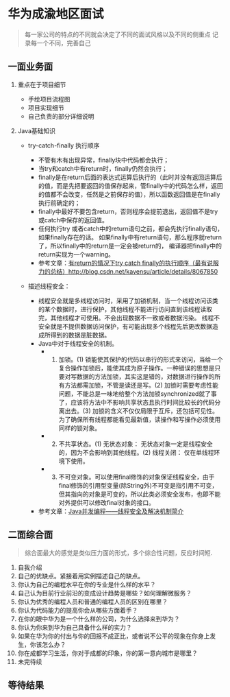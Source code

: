 # 华为成渝地区面试

> 每一家公司的特点的不同就会决定了不同的面试风格以及不同的侧重点
> 记录每一个不同，完善自己

## 一面业务面

1. 重点在于项目细节
    - 手绘项目流程图
    - 项目实现细节
    - 自己负责的部分详细说明

2. Java基础知识
    - try-catch-finally 执行顺序
        - 不管有木有出现异常，finally块中代码都会执行；
        - 当try和catch中有return时，finally仍然会执行；
        - finally是在return后面的表达式运算后执行的（此时并没有返回运算后的值，而是先把要返回的值保存起来，管finally中的代码怎么样，返回的值都不会改变，任然是之前保存的值），所以函数返回值是在finally执行前确定的；
        - finally中最好不要包含return，否则程序会提前退出，返回值不是try或catch中保存的返回值。
        - 任何执行try 或者catch中的return语句之前，都会先执行finally语句，如果finally存在的话。
        如果finally中有return语句，那么程序就return了，所以finally中的return是一定会被return的，
        编译器把finally中的return实现为一个warning。
        - 参考文章：[有return的情况下try catch finally的执行顺序（最有说服力的总结）]()http://blog.csdn.net/kavensu/article/details/8067850
    
    - 描述线程安全：
        - 线程安全就是多线程访问时，采用了加锁机制，当一个线程访问该类的某个数据时，进行保护，其他线程不能进行访问直到该线程读取完，其他线程才可使用。不会出现数据不一致或者数据污染。 线程不安全就是不提供数据访问保护，有可能出现多个线程先后更改数据造成所得到的数据是脏数据。
        - Java中对于线程安全的机制。
            - 1. 加锁。(1) 锁能使其保护的代码以串行的形式来访问，当给一个复合操作加锁后，能使其成为原子操作。一种错误的思想是只要对写数据的方法加锁，其实这是错的，对数据进行操作的所有方法都需加锁，不管是读还是写。(2) 加锁时需要考虑性能问题，不能总是一味地给整个方法加锁synchronized就了事了，应该将方法中不影响共享状态且执行时间比较长的代码分离出去。(3) 加锁的含义不仅仅局限于互斥，还包括可见性。为了确保所有线程都能看见最新值，读操作和写操作必须使用同样的锁对象。
            - 2. 不共享状态。(1) 无状态对象： 无状态对象一定是线程安全的，因为不会影响到其他线程。(2) 线程关闭： 仅在单线程环境下使用。
            - 3. 不可变对象。可以使用final修饰的对象保证线程安全，由于final修饰的引用型变量(除String外)不可变是指引用不可变，但其指向的对象是可变的，所以此类必须安全发布，也即不能对外提供可以修改final对象的接口。
        - 参考文章：[Java并发编程——线程安全及解决机制简介](http://www.cnblogs.com/zhanht/p/5450325.html)


## 二面综合面

> 综合面最大的感觉是类似压力面的形式，多个综合性问题，反应时间短.

1. 自我介绍
2. 自己的优缺点。紧接着用实例描述自己的缺点。
3. 你认为自己的编程水平在你的专业是什么样的水平？
4. 自己认为目前行业前沿的变成设计趋势是哪些？如何理解微服务？
5. 你认为优秀的编程人员和普通的编程人员的区别在哪里？
6. 你认为代码能力的提高你会从哪些方面着手？
7. 在你的眼中华为是一个什么样的公司，为什么选择来到华为？
8. 你认为你来到华为自己具备什么样的实力？
9. 如果在华为你的付出与你的回报不成正比，或者说不公平的现象在你身上发生，你该怎么办？
10. 你在成都学习生活，你对于成都的印象，你的第一意向城市是哪里？
10. 未完待续

## 等待结果